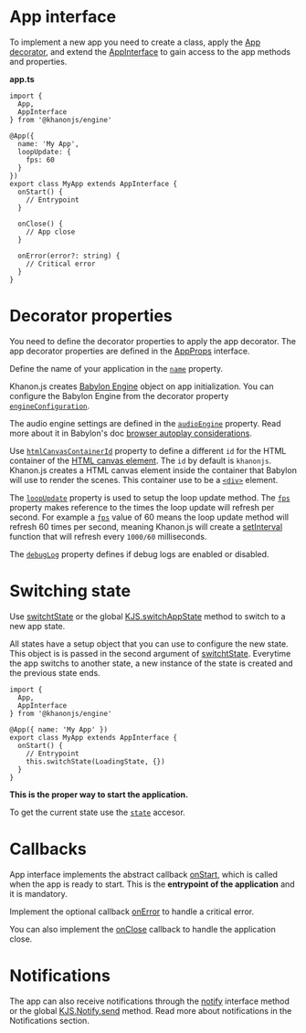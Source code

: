 # App interface
To implement a new app you need to create a class, apply the [App decorator](https://khanonjs.com/api-docs/functions/decorators_app.App.html), and extend the [AppInterface](https://khanonjs.com/api-docs/classes/decorators_app.AppInterface.html) to gain access to the app methods and properties.

**app.ts**
```
import {
  App,
  AppInterface
} from '@khanonjs/engine'

@App({
  name: 'My App',
  loopUpdate: {
    fps: 60
  }
})
export class MyApp extends AppInterface {
  onStart() {
    // Entrypoint
  }

  onClose() {
    // App close
  }

  onError(error?: string) {
    // Critical error
  }
}
```

# Decorator properties

You need to define the decorator properties to apply the app decorator. The app decorator properties are defined in the [AppProps](https://khanonjs.com/api-docs/interfaces/decorators_app.AppProps.html) interface.

Define the name of your application in the [`name`](https://khanonjs.com/api-docs/interfaces/decorators_app.AppProps.html#name) property.

Khanon.js creates [Babylon Engine](https://doc.babylonjs.com/typedoc/classes/BABYLON.Engine) object on app initialization. You can configure the Babylon Engine from the decorator property [`engineConfiguration`](https://khanonjs.com/api-docs/types/types.EngineConfiguration.html).

The audio engine settings are defined in the [`audioEngine`](https://khanonjs.com/api-docs/interfaces/decorators_app.AppProps.html#audioEngine) property. Read more about it in Babylon's doc [browser autoplay considerations](https://doc.babylonjs.com/features/featuresDeepDive/audio/playingSoundsMusic/#browser-autoplay-considerations).

Use [`htmlCanvasContainerId`](https://khanonjs.com/api-docs/interfaces/decorators_app.AppProps.html#htmlCanvasContainerId) property to define a different `id` for the HTML container of the [HTML canvas element](https://developer.mozilla.org/en-US/docs/Web/API/HTMLCanvasElement). The `id` by default is `khanonjs`. Khanon.js creates a HTML canvas element inside the container that Babylon will use to render the scenes. This container use to be a [`<div>`](https://developer.mozilla.org/en-US/docs/Web/HTML/Element/div) element.

The [`loopUpdate`](https://khanonjs.com/api-docs/interfaces/decorators_app.AppProps.html#loopUpdate) property is used to setup the loop update method. The [`fps`](https://khanonjs.com/api-docs/interfaces/decorators_app.AppPropLoopUpdate.html#fps) property makes reference to the times the loop update will refresh per second. For example a [`fps`](https://khanonjs.com/api-docs/interfaces/decorators_app.AppPropLoopUpdate.html#fps) value of 60 means the loop update method will refresh 60 times per second, meaning Khanon.js will create a [setInterval](https://developer.mozilla.org/es/docs/Web/API/setInterval) function that will refresh every `1000/60` milliseconds.

The [`debugLog`](https://khanonjs.com/api-docs/interfaces/decorators_app.AppProps.html#debugLog) property defines if debug logs are enabled or disabled.

# Switching state

Use [switchtState](https://khanonjs.com/api-docs/classes/decorators_app.AppInterface.html#startState) or the global [KJS.switchAppState](https://khanonjs.com/api-docs/functions/kjs.KJS.switchAppState.html) method to switch to a new app state.

All states have a setup object that you can use to configure the new state. This object is is passed in the second argument of [switchtState](https://khanonjs.com/api-docs/classes/decorators_app.AppInterface.html#startState). Everytime the app switchs to another state, a new instance of the state is created and the previous state ends.
```
import {
  App,
  AppInterface
} from '@khanonjs/engine'

@App({ name: 'My App' })
export class MyApp extends AppInterface {
  onStart() {
    // Entrypoint
    this.switchState(LoadingState, {})
  }
}
```

**This is the proper way to start the application.**

To get the current state use the [`state`](https://khanonjs.com/api-docs/classes/decorators_app.AppInterface.html#state) accesor.

# Callbacks

App interface implements the abstract callback [onStart](https://khanonjs.com/api-docs/classes/decorators_app.AppInterface.html#onStart), which is called when the app is ready to start. This is the **entrypoint of the application** and it is mandatory.

Implement the optional callback [onError](https://khanonjs.com/api-docs/classes/decorators_app.AppInterface.html#onError) to handle a critical error.

You can also implement the [onClose](https://khanonjs.com/api-docs/classes/decorators_app.AppInterface.html#onClose) callback to handle the application close.

# Notifications

The app can also receive notifications through the [notify](https://khanonjs.com/api-docs/classes/decorators_app.AppInterface.html#notify) interface method or the global [KJS.Notify.send](https://khanonjs.com/api-docs/functions/kjs.KJS.Notify.send.html) method. Read more about notifications in the Notifications section.